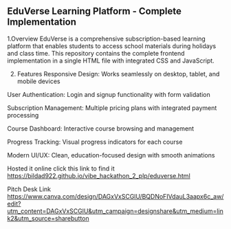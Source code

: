 ## EduVerse Learning Platform - Complete Implementation
1.Overview
EduVerse is a comprehensive subscription-based learning platform that enables students to access school materials during holidays and class time. This repository contains the complete frontend implementation in a single HTML file with integrated CSS and JavaScript.

2. Features
Responsive Design: Works seamlessly on desktop, tablet, and mobile devices

User Authentication: Login and signup functionality with form validation

Subscription Management: Multiple pricing plans with integrated payment processing

Course Dashboard: Interactive course browsing and management

Progress Tracking: Visual progress indicators for each course

Modern UI/UX: Clean, education-focused design with smooth animations

Hosted it online
click this link to find it https://bildad922.github.io/vibe_hackathon_2_plp/eduverse.html

Pitch Desk Link https://www.canva.com/design/DAGxVxSCGlU/BQDNoFIVdauL3aapx6c_aw/edit?utm_content=DAGxVxSCGlU&utm_campaign=designshare&utm_medium=link2&utm_source=sharebutton

